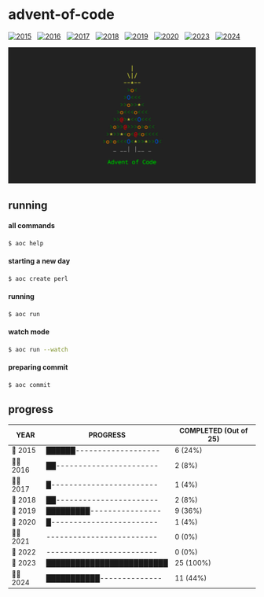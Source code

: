 # advent-of-code

[![2015](https://github.com/matheusaraujo/advent-of-code/actions/workflows/2015.yaml/badge.svg)](https://github.com/matheusaraujo/advent-of-code/actions/workflows/2015.yaml) &nbsp;
[![2016](https://github.com/matheusaraujo/advent-of-code/actions/workflows/2016.yaml/badge.svg)](https://github.com/matheusaraujo/advent-of-code/actions/workflows/2016.yaml) &nbsp;
[![2017](https://github.com/matheusaraujo/advent-of-code/actions/workflows/2017.yaml/badge.svg)](https://github.com/matheusaraujo/advent-of-code/actions/workflows/2017.yaml) &nbsp;
[![2018](https://github.com/matheusaraujo/advent-of-code/actions/workflows/2018.yaml/badge.svg)](https://github.com/matheusaraujo/advent-of-code/actions/workflows/2018.yaml) &nbsp;
[![2019](https://github.com/matheusaraujo/advent-of-code/actions/workflows/2019.yaml/badge.svg)](https://github.com/matheusaraujo/advent-of-code/actions/workflows/2019.yaml) &nbsp;
[![2020](https://github.com/matheusaraujo/advent-of-code/actions/workflows/2020.yaml/badge.svg)](https://github.com/matheusaraujo/advent-of-code/actions/workflows/2020.yaml) &nbsp;
[![2023](https://github.com/matheusaraujo/advent-of-code/actions/workflows/2023.yaml/badge.svg)](https://github.com/matheusaraujo/advent-of-code/actions/workflows/2023.yaml) &nbsp;
[![2024](https://github.com/matheusaraujo/advent-of-code/actions/workflows/2024.yaml/badge.svg)](https://github.com/matheusaraujo/advent-of-code/actions/workflows/2024.yaml)

![AOC](docs/logo.png)

## running

#### all commands
```bash
$ aoc help
```
#### starting a new day
```bash
$ aoc create perl
```

#### running
```bash
$ aoc run
```

#### watch mode
```bash
$ aoc run --watch
```

#### preparing commit
```bash
$ aoc commit
```

## progress

<!-- progress-begin -->

| YEAR          | PROGRESS                      | COMPLETED (Out of 25) |
|---------------|-------------------------------|-----------------------|
| 🎉 2015 | ██████------------------- | 6 (24%) |
| 👩‍💻 2016 | ██----------------------- | 2 (8%) |
| 👩‍💻 2017 | █------------------------ | 1 (4%) |
| 🎁 2018 | ██----------------------- | 2 (8%) |
| 🎉 2019 | █████████---------------- | 9 (36%) |
| 🎅 2020 | █------------------------ | 1 (4%) |
| 🧑‍💻 2021 | ------------------------- | 0 (0%) |
| 🎉 2022 | ------------------------- | 0 (0%) |
| 🎅 2023 | █████████████████████████ | 25 (100%) |
| 👩‍💻 2024 | ███████████-------------- | 11 (44%) |
<!-- progress-end -->
